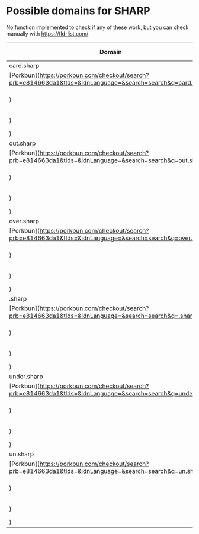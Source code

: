 # Possible domains for SHARP

No function implemented to check if any of these work, but you can check manually with https://tld-list.com/

| Domain | Porkbun | NameCheap | Google Domains |
|---|---|---|---|
| card.sharp | [Porkbun](https://porkbun.com/checkout/search?prb=e814663da1&tlds=&idnLanguage=&search=search&q=card.sharp) | [Namecheap](https://www.namecheap.com/domains/registration/results/?domain=card.sharp) | [Google](https://domains.google.com/registrar/search?searchTerm=card.sharp) |
| out.sharp | [Porkbun](https://porkbun.com/checkout/search?prb=e814663da1&tlds=&idnLanguage=&search=search&q=out.sharp) | [Namecheap](https://www.namecheap.com/domains/registration/results/?domain=out.sharp) | [Google](https://domains.google.com/registrar/search?searchTerm=out.sharp) |
| over.sharp | [Porkbun](https://porkbun.com/checkout/search?prb=e814663da1&tlds=&idnLanguage=&search=search&q=over.sharp) | [Namecheap](https://www.namecheap.com/domains/registration/results/?domain=over.sharp) | [Google](https://domains.google.com/registrar/search?searchTerm=over.sharp) |
| .sharp | [Porkbun](https://porkbun.com/checkout/search?prb=e814663da1&tlds=&idnLanguage=&search=search&q=.sharp) | [Namecheap](https://www.namecheap.com/domains/registration/results/?domain=.sharp) | [Google](https://domains.google.com/registrar/search?searchTerm=.sharp) |
| under.sharp | [Porkbun](https://porkbun.com/checkout/search?prb=e814663da1&tlds=&idnLanguage=&search=search&q=under.sharp) | [Namecheap](https://www.namecheap.com/domains/registration/results/?domain=under.sharp) | [Google](https://domains.google.com/registrar/search?searchTerm=under.sharp) |
| un.sharp | [Porkbun](https://porkbun.com/checkout/search?prb=e814663da1&tlds=&idnLanguage=&search=search&q=un.sharp) | [Namecheap](https://www.namecheap.com/domains/registration/results/?domain=un.sharp) | [Google](https://domains.google.com/registrar/search?searchTerm=un.sharp) |

